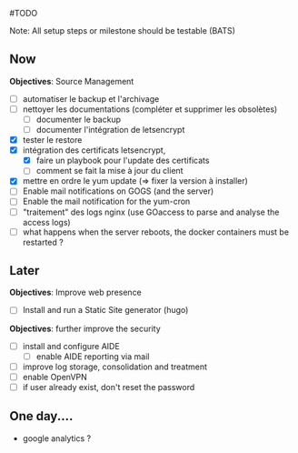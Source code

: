 #TODO


Note: All setup steps or milestone should be testable (BATS)

## Now

**Objectives**: Source Management
- [ ] automatiser le backup et l'archivage
- [ ] nettoyer les documentations (compléter et supprimer les obsolètes)
   - [ ] documenter le backup 
   - [ ] documenter l'intégration de letsencrypt
- [x] tester le restore
- [x] intégration des certificats letsencrypt,
   - [x] faire un playbook pour l'update des certificats
   - [ ] comment se fait la mise à jour du client
- [x] mettre en ordre le yum update (=> fixer la version à installer)
- [ ] Enable mail notifications on GOGS (and the server)
- [ ] Enable the mail notification for the yum-cron
- [ ] "traitement" des logs nginx (use GOaccess to parse and analyse the access logs)
- [ ] what happens when the server reboots, the docker containers must be restarted ?

## Later

**Objectives**: Improve web presence
- [ ] Install and run a Static Site generator (hugo)


**Objectives**: further improve the security

- [ ] install and configure AIDE
    - [ ] enable AIDE reporting via mail
- [ ] improve log storage, consolidation and treatment
- [ ] enable OpenVPN
- [ ] if user already exist, don't reset the password

## One day....
- google analytics ?



